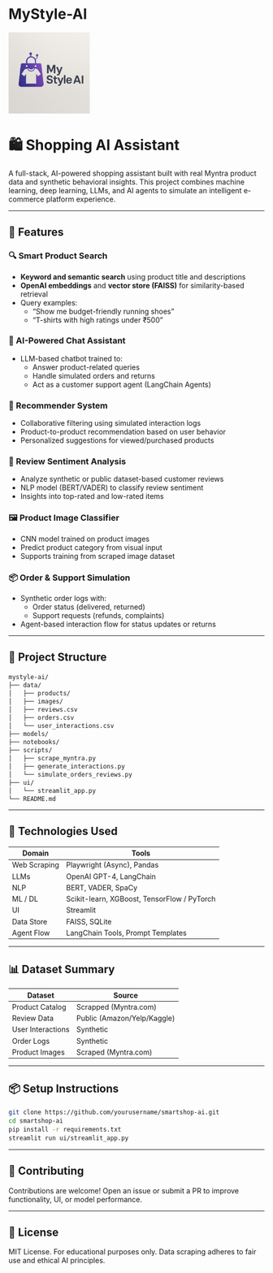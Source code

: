 # MyStyle-AI

<img src="image.png" alt="MyStyle-AI Logo" width="160"/>

<br>

# 🛍️ Shopping AI Assistant

A full-stack, AI-powered shopping assistant built with real Myntra product data and synthetic behavioral insights. This project combines machine learning, deep learning, LLMs, and AI agents to simulate an intelligent e-commerce platform experience.

---

## 🚀 Features

### 🔍 Smart Product Search
- **Keyword and semantic search** using product title and descriptions
- **OpenAI embeddings** and **vector store (FAISS)** for similarity-based retrieval
- Query examples:
  - “Show me budget-friendly running shoes”
  - “T-shirts with high ratings under ₹500”

### 🤖 AI-Powered Chat Assistant
- LLM-based chatbot trained to:
  - Answer product-related queries
  - Handle simulated orders and returns
  - Act as a customer support agent (LangChain Agents)

### 🧠 Recommender System
- Collaborative filtering using simulated interaction logs
- Product-to-product recommendation based on user behavior
- Personalized suggestions for viewed/purchased products

### 📝 Review Sentiment Analysis
- Analyze synthetic or public dataset-based customer reviews
- NLP model (BERT/VADER) to classify review sentiment
- Insights into top-rated and low-rated items

### 🖼️ Product Image Classifier
- CNN model trained on product images
- Predict product category from visual input
- Supports training from scraped image dataset

### 📦 Order & Support Simulation
- Synthetic order logs with:
  - Order status (delivered, returned)
  - Support requests (refunds, complaints)
- Agent-based interaction flow for status updates or returns

---

## 📂 Project Structure

```
mystyle-ai/
├── data/
│   ├── products/
│   ├── images/
│   ├── reviews.csv
│   ├── orders.csv
│   └── user_interactions.csv
├── models/
├── notebooks/
├── scripts/
│   ├── scrape_myntra.py
│   ├── generate_interactions.py
│   └── simulate_orders_reviews.py
├── ui/
│   └── streamlit_app.py
└── README.md
```

---

## 🧠 Technologies Used

| Domain        | Tools |
|---------------|-------|
| Web Scraping  | Playwright (Async), Pandas |
| LLMs          | OpenAI GPT-4, LangChain |
| NLP           | BERT, VADER, SpaCy |
| ML / DL       | Scikit-learn, XGBoost, TensorFlow / PyTorch |
| UI            | Streamlit |
| Data Store    | FAISS, SQLite |
| Agent Flow    | LangChain Tools, Prompt Templates |

---

## 📊 Dataset Summary

| Dataset                | Source          |
|------------------------|-----------------|
| Product Catalog        | Scrapped (Myntra.com) |
| Review Data            | Public (Amazon/Yelp/Kaggle) |
| User Interactions      | Synthetic        |
| Order Logs             | Synthetic        |
| Product Images         | Scraped (Myntra.com)|

---

## 📦 Setup Instructions

```bash
git clone https://github.com/yourusername/smartshop-ai.git
cd smartshop-ai
pip install -r requirements.txt
streamlit run ui/streamlit_app.py
```

---

## 🤝 Contributing

Contributions are welcome! Open an issue or submit a PR to improve functionality, UI, or model performance.

---

## 📜 License

MIT License. For educational purposes only. Data scraping adheres to fair use and ethical AI principles.